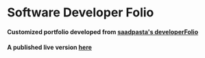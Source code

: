 # Software Developer Folio 

#### Customized portfolio developed from [saadpasta's developerFolio](https://github.com/saadpasta/developerFolio)

#### A published live version [here](https://mster3313.github.io/)
